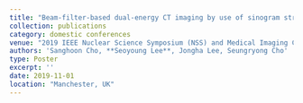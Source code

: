 ```yaml
---
title: "Beam-filter-based dual-energy CT imaging by use of sinogram streaking"
collection: publications
category: domestic conferences
venue: "2019 IEEE Nuclear Science Symposium (NSS) and Medical Imaging Conference (MIC)"
authors: 'Sanghoon Cho, **Seoyoung Lee**, Jongha Lee, Seungryong Cho'
type: Poster
excerpt: ''
date: 2019-11-01
location: "Manchester, UK"
---
```

